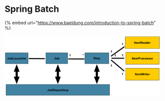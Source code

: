 # Spring Batch

{% embed url="https://www.baeldung.com/introduction-to-spring-batch" %}

  




![](.gitbook/assets/image%20%288%29.png)


